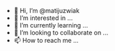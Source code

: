 - 👋 Hi, I’m @matijuzwiak
- 👀 I’m interested in ...
- 🌱 I’m currently learning ...
- 💞️ I’m looking to collaborate on ...
- 📫 How to reach me ...

<!---
matijuzwiak/matijuzwiak is a ✨ special ✨ repository because its `README.md` (this file) appears on your GitHub profile.
You can click the Preview link to take a look at your changes.
--->
